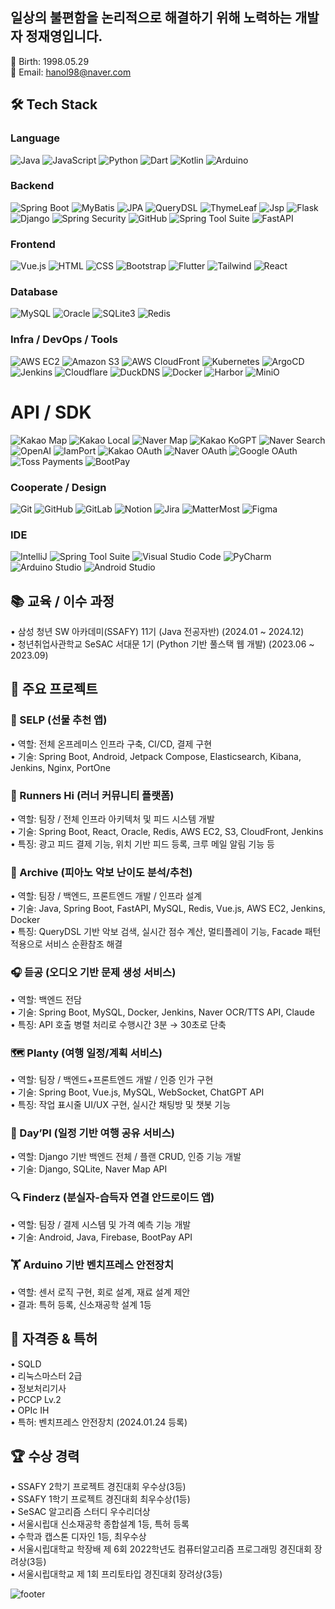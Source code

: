 ## 일상의 불편함을 논리적으로 해결하기 위해 노력하는 개발자 정재영입니다.  

👤 Birth: 1998.05.29   
📧 Email: hanol98@naver.com   

## 🛠 Tech Stack   

### Language   
![Java](https://img.shields.io/badge/Java-white?style=flat-square&logo=java&logoColor=white&color=%23ED8B00)
![JavaScript](https://img.shields.io/badge/JavaScript-white?style=flat-square&logo=javascript&logoColor=white&color=%23F7DF1E)
![Python](https://img.shields.io/badge/Python-white?style=flat-square&logo=python&logoColor=white&color=%233776AB)
![Dart](https://img.shields.io/badge/Dart-white?style=flat-square&logo=dart&logoColor=white&color=%230175C2)
![Kotlin](https://img.shields.io/badge/Kotlin-white?style=flat-square&logo=kotlin&logoColor=white&color=%237F52FF)
![Arduino](https://img.shields.io/badge/Arduino-white?style=flat-square&logo=arduino&logoColor=white&color=%23007799)

### Backend    
![Spring Boot](https://img.shields.io/badge/Spring%20Boot-white?style=flat-square&logo=springboot&logoColor=white&color=%236DB33F)
![MyBatis](https://img.shields.io/badge/MyBatis-white?style=flat-square&logo=MyBatis&logoColor=white&color=%23007396)
![JPA](https://img.shields.io/badge/JPA-white?style=flat-square&color=%23007ACC)
![QueryDSL](https://img.shields.io/badge/QueryDSL-white?style=flat-square&color=%232A6BA1)
![ThymeLeaf](https://img.shields.io/badge/Thymeleaf-white?style=flat-square&logo=thymeleaf&logoColor=white&color=%23005800)
![Jsp](https://img.shields.io/badge/JSP-white?style=flat-square&color=%23FF5722)
![Flask](https://img.shields.io/badge/Flask-white?style=flat-square&logo=flask&logoColor=white&color=%23000)
![Django](https://img.shields.io/badge/Django-white?style=flat-square&logo=django&logoColor=white&color=%23092E20)
![Spring Security](https://img.shields.io/badge/Spring%20Security-white?style=flat-square&color=%236DB33F)
![GitHub](https://img.shields.io/badge/GitHub-white?style=flat-square&logo=github&logoColor=white&color=%23181717)
![Spring Tool Suite](https://img.shields.io/badge/Spring%20Tool%20Suite-white?style=flat-square&color=%2300C853)
![FastAPI](https://img.shields.io/badge/FastAPI-white?style=flat-square&logo=fastapi&logoColor=white&color=%2300C7B7)

### Frontend   
![Vue.js](https://img.shields.io/badge/Vue.js-white?style=flat-square&logo=vue.js&logoColor=white&color=%234FC08D)
![HTML](https://img.shields.io/badge/HTML-white?style=flat-square&logo=html5&logoColor=white&color=%23E34F26)
![CSS](https://img.shields.io/badge/CSS-white?style=flat-square&logo=css3&logoColor=white&color=%231572B6)
![Bootstrap](https://img.shields.io/badge/Bootstrap-white?style=flat-square&logo=bootstrap&logoColor=white&color=%237952B3)
![Flutter](https://img.shields.io/badge/Flutter-white?style=flat-square&logo=flutter&logoColor=white&color=%2302569B)
![Tailwind](https://img.shields.io/badge/Tailwind-white?style=flat-square&logo=tailwindcss&logoColor=white&color=%2306B6D4)
![React](https://img.shields.io/badge/React-white?style=flat-square&logo=react&logoColor=white&color=%2361DAFB)

### Database   
![MySQL](https://img.shields.io/badge/MySQL-white?style=flat-square&logo=mysql&logoColor=white&color=%234479A1)
![Oracle](https://img.shields.io/badge/Oracle-white?style=flat-square&logo=oracle&logoColor=white&color=%23F80000)
![SQLite3](https://img.shields.io/badge/SQLite3-white?style=flat-square&logo=sqlite&logoColor=white&color=%23003B57)
![Redis](https://img.shields.io/badge/Redis-white?style=flat-square&logo=redis&logoColor=white&color=%23DC382D)

### Infra / DevOps / Tools   
![AWS EC2](https://img.shields.io/badge/AWS%20EC2-white?style=flat-square&logo=amazonaws&logoColor=white&color=%23FF9900)
![Amazon S3](https://img.shields.io/badge/AWS%20S3-white?style=flat-square&logo=amazonaws&logoColor=white&color=%23FF9900)
![AWS CloudFront](https://img.shields.io/badge/AWS%20CloudFront-white?style=flat-square&logo=amazonaws&logoColor=white&color=%23FF9900)
![Kubernetes](https://img.shields.io/badge/Kubernetes-white?style=flat-square&logo=kubernetes&logoColor=white&color=%23326CE5)
![ArgoCD](https://img.shields.io/badge/ArgoCD-white?style=flat-square&logo=argo&logoColor=white&color=%23EF7B4D)
![Jenkins](https://img.shields.io/badge/Jenkins-white?style=flat-square&logo=jenkins&logoColor=white&color=%23D24939)
![Cloudflare](https://img.shields.io/badge/Cloudflare-white?style=flat-square&logo=cloudflare&logoColor=white&color=%23F38020)
![DuckDNS](https://img.shields.io/badge/DuckDNS-white?style=flat-square&color=%2300C4B3)
![Docker](https://img.shields.io/badge/Docker-white?style=flat-square&logo=docker&logoColor=white&color=%230076D6)
![Harbor](https://img.shields.io/badge/Harbor-white?style=flat-square&color=%232B3137)
![MiniO](https://img.shields.io/badge/MiniO-white?style=flat-square&color=%23C71A36)

# API / SDK
![Kakao Map](https://img.shields.io/badge/Kakao%20Map-white?style=flat-square&color=%23FEE500)
![Kakao Local](https://img.shields.io/badge/Kakao%20Local-white?style=flat-square&color=%23FEE500)
![Naver Map](https://img.shields.io/badge/Naver%20Map-white?style=flat-square&color=%2300C73C)
![Kakao KoGPT](https://img.shields.io/badge/Kakao%20KoGPT-white?style=flat-square&color=%23FEE500)
![Naver Search](https://img.shields.io/badge/Naver%20Search-white?style=flat-square&color=%2300C73C)
![OpenAI](https://img.shields.io/badge/OpenAI-white?style=flat-square&logo=openai&logoColor=white&color=%23444)
![IamPort](https://img.shields.io/badge/IamPort-white?style=flat-square&color=%231682E4)
![Kakao OAuth](https://img.shields.io/badge/Kakao%20OAuth-white?style=flat-square&color=%23FEE500)
![Naver OAuth](https://img.shields.io/badge/Naver%20OAuth-white?style=flat-square&color=%2300C73C)
![Google OAuth](https://img.shields.io/badge/Google%20OAuth-white?style=flat-square&logo=google&logoColor=white&color=%234285F4)
![Toss Payments](https://img.shields.io/badge/Toss%20Payments-white?style=flat-square&color=%230066FF)
![BootPay](https://img.shields.io/badge/BootPay-white?style=flat-square&color=%2329457A)

### Cooperate / Design
![Git](https://img.shields.io/badge/Git-white?style=flat-square&logo=git&logoColor=white&color=%23F05032)
![GitHub](https://img.shields.io/badge/GitHub-white?style=flat-square&logo=github&logoColor=white&color=%23181717)
![GitLab](https://img.shields.io/badge/GitLab-white?style=flat-square&logo=gitlab&logoColor=white&color=%23FC6D26)
![Notion](https://img.shields.io/badge/Notion-white?style=flat-square&logo=notion&logoColor=white&color=%23000000)
![Jira](https://img.shields.io/badge/Jira-white?style=flat-square&logo=jira&logoColor=white&color=%230052CC)
![MatterMost](https://img.shields.io/badge/MatterMost-white?style=flat-square&color=%232196F3)
![Figma](https://img.shields.io/badge/Figma-white?style=flat-square&logo=figma&logoColor=white&color=%23F24E1E)

<!-- ### AI
![ElasticSearch](https://img.shields.io/badge/ElasticSearch-white?style=flat-square&logo=elasticsearch&logoColor=white&color=%23005571)
![Chroma](https://img.shields.io/badge/Chroma-white?style=flat-square&color=%239C27B0) -->

### IDE
![IntelliJ](https://img.shields.io/badge/IntelliJ%20IDEA-white?style=flat-square&logo=intellijidea&logoColor=white&color=%23000000)
![Spring Tool Suite](https://img.shields.io/badge/Spring%20Tool%20Suite-white?style=flat-square&color=%2300C853)
![Visual Studio Code](https://img.shields.io/badge/VS%20Code-white?style=flat-square&logo=visualstudiocode&logoColor=white&color=%23007ACC)
![PyCharm](https://img.shields.io/badge/PyCharm-white?style=flat-square&logo=pycharm&logoColor=white&color=%2300C2D6)
![Arduino Studio](https://img.shields.io/badge/Arduino%20Studio-white?style=flat-square&color=%23007799)
![Android Studio](https://img.shields.io/badge/Android%20Studio-white?style=flat-square&logo=androidstudio&logoColor=white&color=%233DDC84)


## 📚 교육 / 이수 과정
•	삼성 청년 SW 아카데미(SSAFY) 11기 (Java 전공자반) (2024.01 ~ 2024.12)   
•	청년취업사관학교 SeSAC 서대문 1기 (Python 기반 풀스택 웹 개발) (2023.06 ~ 2023.09)   


## 📝 주요 프로젝트

### 🎁 SELP (선물 추천 앱)   
•	역할: 전체 온프레미스 인프라 구축, CI/CD, 결제 구현   
•	기술: Spring Boot, Android, Jetpack Compose, Elasticsearch, Kibana, Jenkins, Nginx, PortOne   

### 🏃 Runners Hi (러너 커뮤니티 플랫폼)   
•	역할: 팀장 / 전체 인프라 아키텍처 및 피드 시스템 개발   
•	기술: Spring Boot, React, Oracle, Redis, AWS EC2, S3, CloudFront, Jenkins   
•	특징: 광고 피드 결제 기능, 위치 기반 피드 등록, 크루 메일 알림 기능 등   

### 🎹 Archive (피아노 악보 난이도 분석/추천)   
•	역할: 팀장 / 백엔드, 프론트엔드 개발 / 인프라 설계   
•	기술: Java, Spring Boot, FastAPI, MySQL, Redis, Vue.js, AWS EC2, Jenkins, Docker   
•	특징: QueryDSL 기반 악보 검색, 실시간 점수 계산, 멀티플레이 기능, Facade 패턴 적용으로 서비스 순환참조 해결   

### 🎧 듣공 (오디오 기반 문제 생성 서비스)   
•	역할: 백엔드 전담    
•	기술: Spring Boot, MySQL, Docker, Jenkins, Naver OCR/TTS API, Claude   
•	특징: API 호출 병렬 처리로 수행시간 3분 → 30초로 단축   

### 🗺 Planty (여행 일정/계획 서비스)   
•	역할: 팀장 / 백엔드+프론트엔드 개발 / 인증 인가 구현   
•	기술: Spring Boot, Vue.js, MySQL, WebSocket, ChatGPT API   
•	특징: 작업 표시줄 UI/UX 구현, 실시간 채팅방 및 챗봇 기능   

### 🧭 Day’Pl (일정 기반 여행 공유 서비스)   
•	역할: Django 기반 백엔드 전체 / 플랜 CRUD, 인증 기능 개발   
•	기술: Django, SQLite, Naver Map API   

### 🔍 Finderz (분실자-습득자 연결 안드로이드 앱)   
•	역할: 팀장 / 결제 시스템 및 가격 예측 기능 개발   
•	기술: Android, Java, Firebase, BootPay API   

### 🏋 Arduino 기반 벤치프레스 안전장치
•	역할: 센서 로직 구현, 회로 설계, 재료 설계 제안   
•	결과: 특허 등록, 신소재공학 설계 1등   

## 📄 자격증 & 특허   
•	SQLD   
•	리눅스마스터 2급   
•	정보처리기사   
•	PCCP Lv.2   
•	OPIc IH   
•	특허: 벤치프레스 안전장치 (2024.01.24 등록)

## 🏆 수상 경력
•	SSAFY 2학기 프로젝트 경진대회 우수상(3등)   
•	SSAFY 1학기 프로젝트 경진대회 최우수상(1등)   
•	SeSAC 알고리즘 스터디 우수리더상      
•	서울시립대 신소재공학 종합설계 1등, 특허 등록   
•	수학과 캡스톤 디자인 1등, 최우수상   
•	서울시립대학교 학장배 제 6회 2022학년도 컴퓨터알고리즘 프로그래밍 경진대회 장려상(3등)   
•	서울시립대학교 제 1회 프리토타입 경진대회 장려상(3등)   

![footer](https://capsule-render.vercel.app/api?type=wave&color=gradient&height=300&section=footer)
